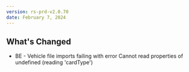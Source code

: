 ```yaml
---
version: rs-prd-v2.0.70
date: February 7, 2024
---
```


## What's Changed
* BE - Vehicle file imports failing with error Cannot read properties of undefined (reading 'cardType')